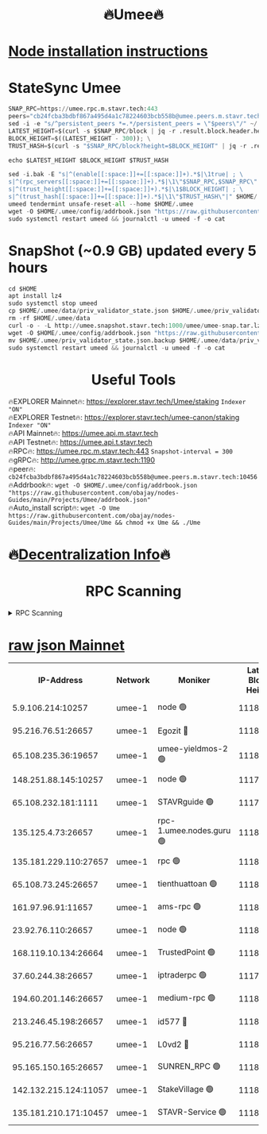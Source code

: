 <h1 align="center"> 🔥Umee🔥</h1>


[Node installation instructions](https://github.com/obajay/nodes-Guides/tree/main/Projects/Umee)
=
# StateSync Umee
```python
SNAP_RPC=https://umee.rpc.m.stavr.tech:443
peers="cb24fcba3bdbf867a495d4a1c78224603bcb558b@umee.peers.m.stavr.tech:10456"
sed -i -e "s/^persistent_peers *=.*/persistent_peers = \"$peers\"/" ~/.umee/config/config.toml
LATEST_HEIGHT=$(curl -s $SNAP_RPC/block | jq -r .result.block.header.height); \
BLOCK_HEIGHT=$((LATEST_HEIGHT - 300)); \
TRUST_HASH=$(curl -s "$SNAP_RPC/block?height=$BLOCK_HEIGHT" | jq -r .result.block_id.hash)

echo $LATEST_HEIGHT $BLOCK_HEIGHT $TRUST_HASH

sed -i.bak -E "s|^(enable[[:space:]]+=[[:space:]]+).*$|\1true| ; \
s|^(rpc_servers[[:space:]]+=[[:space:]]+).*$|\1\"$SNAP_RPC,$SNAP_RPC\"| ; \
s|^(trust_height[[:space:]]+=[[:space:]]+).*$|\1$BLOCK_HEIGHT| ; \
s|^(trust_hash[[:space:]]+=[[:space:]]+).*$|\1\"$TRUST_HASH\"|" $HOME/.umee/config/config.toml
umeed tendermint unsafe-reset-all --home $HOME/.umee
wget -O $HOME/.umee/config/addrbook.json "https://raw.githubusercontent.com/obajay/nodes-Guides/main/Projects/Umee/addrbook.json"
sudo systemctl restart umeed && journalctl -u umeed -f -o cat
```
# SnapShot (~0.9 GB) updated every 5 hours
```python
cd $HOME
apt install lz4
sudo systemctl stop umeed
cp $HOME/.umee/data/priv_validator_state.json $HOME/.umee/priv_validator_state.json.backup
rm -rf $HOME/.umee/data
curl -o - -L http://umee.snapshot.stavr.tech:1000/umee/umee-snap.tar.lz4 | lz4 -c -d - | tar -x -C $HOME/.umee --strip-components 2
wget -O $HOME/.umee/config/addrbook.json "https://raw.githubusercontent.com/obajay/nodes-Guides/main/Projects/Umee/addrbook.json"
mv $HOME/.umee/priv_validator_state.json.backup $HOME/.umee/data/priv_validator_state.json
sudo systemctl restart umeed && journalctl -u umeed -f -o cat
```
 <h1 align="center"> Useful Tools</h1>

🔥EXPLORER Mainnet🔥:      https://explorer.stavr.tech/Umee/staking             `Indexer "ON"` \
🔥EXPLORER Testnet🔥:        https://explorer.stavr.tech/umee-canon/staking      `Indexer "ON"` \
🔥API Mainnet🔥:                   https://umee.api.m.stavr.tech \
🔥API Testnet🔥:                     https://umee.api.t.stavr.tech \
🔥RPC🔥:                           https://umee.rpc.m.stavr.tech:443                     `Snapshot-interval = 300` \
🔥gRPC🔥:                              http://umee.grpc.m.stavr.tech:1190 \
🔥peer🔥:                     `cb24fcba3bdbf867a495d4a1c78224603bcb558b@umee.peers.m.stavr.tech:10456` \
🔥Addrbook🔥:    ```wget -O $HOME/.umee/config/addrbook.json "https://raw.githubusercontent.com/obajay/nodes-Guides/main/Projects/Umee/addrbook.json"``` \
🔥Auto_install script🔥: ```wget -O Ume https://raw.githubusercontent.com/obajay/nodes-Guides/main/Projects/Umee/Ume && chmod +x Ume && ./Ume```

🔥[Decentralization Info](https://github.com/obajay/StateSync-snapshots/tree/main/Projects/Umee/Decentralization)🔥
=

<h1 align="center"> RPC Scanning</h1>

<details>
<summary>RPC Scanning</summary>

<h2 align="center"> We scan nodes in real time every 4 hours. And we provide the final result of RPC endpoints.
We cannot influence the operation of these nodes in any way. </h2>


```python
If Voting Power is higher than 0 --> then the Node is a validator of the network and may be subject to attack and be a potential threat to the chain.
```
```python
We marked such validators with a red symbol
```

</details>

[raw json Mainnet](https://rpc-check.umeem.stavr.tech/umeem/rpc-umeem-result.json)
=



<table><tr><th>IP-Address</th><th>Network</th><th>Moniker</th><th>Latest Block Height</th><th>Earliest Block Height</th><th>Catching Up</th><th>Tx Index</th><th>Voting Power</th><th>Scan Time</th></tr><tr><td>5.9.106.214:10257</td><td>umee-1</td><td>node 🟢</td><td>11180057</td><td>7942001</td><td>False</td><td>on</td><td>0</td><td>2024-03-25T20:44:20.839179104UTC</td></tr><tr><td>95.216.76.51:26657</td><td>umee-1</td><td>Egozit 🔴</td><td>11180066</td><td>8262001</td><td>False</td><td>off</td><td>38782392</td><td>2024-03-25T20:45:13.123881487UTC</td></tr><tr><td>65.108.235.36:19657</td><td>umee-1</td><td>umee-yieldmos-2 🟢</td><td>11180024</td><td>9575548</td><td>False</td><td>on</td><td>0</td><td>2024-03-25T20:40:51.734405522UTC</td></tr><tr><td>148.251.88.145:10257</td><td>umee-1</td><td>node 🟢</td><td>11177300</td><td>10179652</td><td>False</td><td>on</td><td>0</td><td>2024-03-25T20:42:08.056653984UTC</td></tr><tr><td>65.108.232.181:1111</td><td>umee-1</td><td>STAVRguide 🟢</td><td>11177300</td><td>10560001</td><td>False</td><td>on</td><td>0</td><td>2024-03-25T20:40:35.017598120UTC</td></tr><tr><td>135.125.4.73:26657</td><td>umee-1</td><td>rpc-1.umee.nodes.guru 🟢</td><td>11180066</td><td>10691018</td><td>False</td><td>on</td><td>0</td><td>2024-03-25T20:45:15.444382453UTC</td></tr><tr><td>135.181.229.110:27657</td><td>umee-1</td><td>rpc 🟢</td><td>11180033</td><td>10754071</td><td>False</td><td>on</td><td>0</td><td>2024-03-25T20:41:45.262247245UTC</td></tr><tr><td>65.108.73.245:26657</td><td>umee-1</td><td>tienthuattoan 🟢</td><td>11180045</td><td>10787155</td><td>False</td><td>on</td><td>0</td><td>2024-03-25T20:43:09.977925491UTC</td></tr><tr><td>161.97.96.91:11657</td><td>umee-1</td><td>ams-rpc 🟢</td><td>11180075</td><td>10929930</td><td>False</td><td>on</td><td>0</td><td>2024-03-25T20:46:14.903955534UTC</td></tr><tr><td>23.92.76.110:26657</td><td>umee-1</td><td>node 🟢</td><td>11180086</td><td>10938001</td><td>False</td><td>on</td><td>0</td><td>2024-03-25T20:47:18.488598377UTC</td></tr><tr><td>168.119.10.134:26664</td><td>umee-1</td><td>TrustedPoint 🟢</td><td>11180046</td><td>10998445</td><td>False</td><td>on</td><td>0</td><td>2024-03-25T20:43:18.500887327UTC</td></tr><tr><td>37.60.244.38:26657</td><td>umee-1</td><td>iptraderpc 🟢</td><td>11177300</td><td>11013104</td><td>False</td><td>on</td><td>0</td><td>2024-03-25T20:41:42.902364490UTC</td></tr><tr><td>194.60.201.146:26657</td><td>umee-1</td><td>medium-rpc 🟢</td><td>11180038</td><td>11013104</td><td>False</td><td>on</td><td>0</td><td>2024-03-25T20:42:23.352137890UTC</td></tr><tr><td>213.246.45.198:26657</td><td>umee-1</td><td>id577 🔴</td><td>11180036</td><td>11029001</td><td>False</td><td>on</td><td>35123635</td><td>2024-03-25T20:42:10.622271494UTC</td></tr><tr><td>95.216.77.56:26657</td><td>umee-1</td><td>L0vd2 🔴</td><td>11180075</td><td>11080075</td><td>False</td><td>off</td><td>38535073</td><td>2024-03-25T20:46:14.561937657UTC</td></tr><tr><td>95.165.150.165:26657</td><td>umee-1</td><td>SUNREN_RPC 🟢</td><td>11180075</td><td>11086378</td><td>False</td><td>on</td><td>0</td><td>2024-03-25T20:46:14.188154105UTC</td></tr><tr><td>142.132.215.124:11057</td><td>umee-1</td><td>StakeVillage 🟢</td><td>11180084</td><td>11177889</td><td>False</td><td>on</td><td>0</td><td>2024-03-25T20:47:07.346518656UTC</td></tr><tr><td>135.181.210.171:10457</td><td>umee-1</td><td>STAVR-Service 🟢</td><td>11180069</td><td>11179001</td><td>False</td><td>on</td><td>0</td><td>2024-03-25T20:45:34.367843004UTC</td></tr></table>
